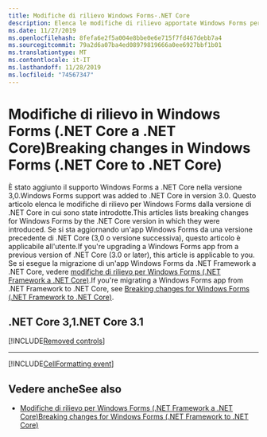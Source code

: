 ```yaml
---
title: Modifiche di rilievo Windows Forms-.NET Core
description: Elenca le modifiche di rilievo apportate Windows Forms per .NET Core.
ms.date: 11/27/2019
ms.openlocfilehash: 8fefa6e2f5a004e8bbe0e6e715f7fd467debb7a4
ms.sourcegitcommit: 79a2d6a07ba4ed08979819666a0ee6927bbf1b01
ms.translationtype: MT
ms.contentlocale: it-IT
ms.lasthandoff: 11/28/2019
ms.locfileid: "74567347"
---
```

# <a name="breaking-changes-in-windows-forms-net-core-to-net-core"></a><span data-ttu-id="6fa6b-103">Modifiche di rilievo in Windows Forms (.NET Core a .NET Core)</span><span class="sxs-lookup"><span data-stu-id="6fa6b-103">Breaking changes in Windows Forms (.NET Core to .NET Core)</span></span>

<span data-ttu-id="6fa6b-104">È stato aggiunto il supporto Windows Forms a .NET Core nella versione 3,0.</span><span class="sxs-lookup"><span data-stu-id="6fa6b-104">Windows Forms support was added to .NET Core in version 3.0.</span></span> <span data-ttu-id="6fa6b-105">Questo articolo elenca le modifiche di rilievo per Windows Forms dalla versione di .NET Core in cui sono state introdotte.</span><span class="sxs-lookup"><span data-stu-id="6fa6b-105">This articles lists breaking changes for Windows Forms by the .NET Core version in which they were introduced.</span></span> <span data-ttu-id="6fa6b-106">Se si sta aggiornando un'app Windows Forms da una versione precedente di .NET Core (3,0 o versione successiva), questo articolo è applicabile all'utente.</span><span class="sxs-lookup"><span data-stu-id="6fa6b-106">If you're upgrading a Windows Forms app from a previous version of .NET Core (3.0 or later), this article is applicable to you.</span></span> <span data-ttu-id="6fa6b-107">Se si esegue la migrazione di un'app Windows Forms da .NET Framework a .NET Core, vedere [modifiche di rilievo per Windows Forms (.NET Framework a .NET Core)](../porting/winforms-breaking-changes.md).</span><span class="sxs-lookup"><span data-stu-id="6fa6b-107">If you're migrating a Windows Forms app from .NET Framework to .NET Core, see [Breaking changes for Windows Forms (.NET Framework to .NET Core)](../porting/winforms-breaking-changes.md).</span></span>

## <a name="net-core-31"></a><span data-ttu-id="6fa6b-108">.NET Core 3,1</span><span class="sxs-lookup"><span data-stu-id="6fa6b-108">.NET Core 3.1</span></span>

[!INCLUDE[Removed controls](~/includes/core-changes/windowsforms/3.1/remove-controls-3.1.md)]

***

[!INCLUDE[CellFormatting event](~/includes/core-changes/windowsforms/3.1/cellformatting-event-not-raised.md)]

## <a name="see-also"></a><span data-ttu-id="6fa6b-109">Vedere anche</span><span class="sxs-lookup"><span data-stu-id="6fa6b-109">See also</span></span>

- [<span data-ttu-id="6fa6b-110">Modifiche di rilievo per Windows Forms (.NET Framework a .NET Core)</span><span class="sxs-lookup"><span data-stu-id="6fa6b-110">Breaking changes for Windows Forms (.NET Framework to .NET Core)</span></span>](../porting/winforms-breaking-changes.md)
